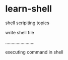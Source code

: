 # learn-shell

shell scripiting topics

write shell file

.......................

executing command in shell